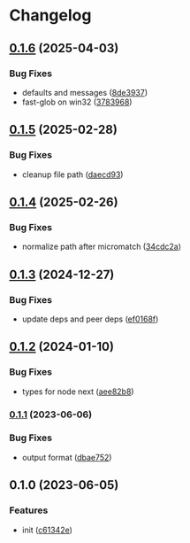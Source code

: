 # Changelog

## [0.1.6](https://github.com/CyanSalt/vite-plugin-unused-code/compare/v0.1.5...v0.1.6) (2025-04-03)

### Bug Fixes

* defaults and messages ([8de3937](https://github.com/CyanSalt/vite-plugin-unused-code/commit/8de393749bffe0641efcf64cf6159030f83b0eb1))
* fast-glob on win32 ([3783968](https://github.com/CyanSalt/vite-plugin-unused-code/commit/3783968584dd50e410f92589f0acb7ff7410152c))

## [0.1.5](https://github.com/CyanSalt/vite-plugin-unused-code/compare/v0.1.4...v0.1.5) (2025-02-28)

### Bug Fixes

* cleanup file path ([daecd93](https://github.com/CyanSalt/vite-plugin-unused-code/commit/daecd93b8ef46e668152f2bc9ffa8f4632867f34))

## [0.1.4](https://github.com/CyanSalt/vite-plugin-unused-code/compare/v0.1.3...v0.1.4) (2025-02-26)

### Bug Fixes

* normalize path after micromatch ([34cdc2a](https://github.com/CyanSalt/vite-plugin-unused-code/commit/34cdc2a417dc4607188593cda3e104f3455c0ccd))

## [0.1.3](https://github.com/CyanSalt/vite-plugin-unused-code/compare/v0.1.2...v0.1.3) (2024-12-27)

### Bug Fixes

* update deps and peer deps ([ef0168f](https://github.com/CyanSalt/vite-plugin-unused-code/commit/ef0168f64d9106377eb1c2d49fae36cbdb9d9b8f))

## [0.1.2](https://github.com/CyanSalt/vite-plugin-unused-code/compare/v0.1.1...v0.1.2) (2024-01-10)


### Bug Fixes

* types for node next ([aee82b8](https://github.com/CyanSalt/vite-plugin-unused-code/commit/aee82b8217d6360517c4b5e28724fa89d6ff9db5))

### [0.1.1](https://github.com/CyanSalt/vite-plugin-unused-code/compare/v0.1.0...v0.1.1) (2023-06-06)


### Bug Fixes

* output format ([dbae752](https://github.com/CyanSalt/vite-plugin-unused-code/commit/dbae752a15e72a171a8f402bfa013acf55b9f8b8))

## 0.1.0 (2023-06-05)


### Features

* init ([c61342e](https://github.com/CyanSalt/vite-plugin-unused-code/commit/c61342e99956b32b71672dcbe9b1aa657145abda))

